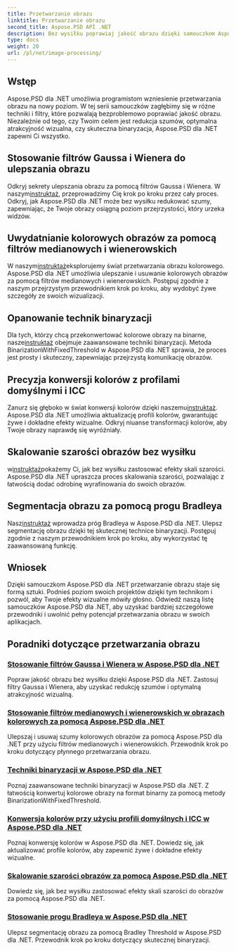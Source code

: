 ```yaml
---
title: Przetwarzanie obrazu
linktitle: Przetwarzanie obrazu
second_title: Aspose.PSD API .NET
description: Bez wysiłku poprawiaj jakość obrazu dzięki samouczkom Aspose.PSD dla .NET. Poznaj techniki takie jak filtry Gaussa i Wienera, konwersja kolorów, binaryzacja i inne.
type: docs
weight: 20
url: /pl/net/image-processing/
---
```


## Wstęp

Aspose.PSD dla .NET umożliwia programistom wzniesienie przetwarzania obrazu na nowy poziom. W tej serii samouczków zagłębimy się w różne techniki i filtry, które pozwalają bezproblemowo poprawiać jakość obrazu. Niezależnie od tego, czy Twoim celem jest redukcja szumów, optymalna atrakcyjność wizualna, czy skuteczna binaryzacja, Aspose.PSD dla .NET zapewni Ci wszystko.

## Stosowanie filtrów Gaussa i Wienera do ulepszania obrazu
 Odkryj sekrety ulepszania obrazu za pomocą filtrów Gaussa i Wienera. W naszym[instruktaż](./apply-gaussian-wiener-filters/), przeprowadzimy Cię krok po kroku przez cały proces. Odkryj, jak Aspose.PSD dla .NET może bez wysiłku redukować szumy, zapewniając, że Twoje obrazy osiągną poziom przejrzystości, który urzeka widzów.

## Uwydatnianie kolorowych obrazów za pomocą filtrów medianowych i wienerowskich
 W naszym[instruktaż](./apply-median-wiener-filters-color-images/)eksplorujemy świat przetwarzania obrazu kolorowego. Aspose.PSD dla .NET umożliwia ulepszanie i usuwanie kolorowych obrazów za pomocą filtrów medianowych i wienerowskich. Postępuj zgodnie z naszym przejrzystym przewodnikiem krok po kroku, aby wydobyć żywe szczegóły ze swoich wizualizacji.

## Opanowanie technik binaryzacji
 Dla tych, którzy chcą przekonwertować kolorowe obrazy na binarne, nasze[instruktaż](./binarization-techniques/) obejmuje zaawansowane techniki binaryzacji. Metoda BinarizationWithFixedThreshold w Aspose.PSD dla .NET sprawia, że proces jest prosty i skuteczny, zapewniając przejrzystą komunikację obrazów.

## Precyzja konwersji kolorów z profilami domyślnymi i ICC
 Zanurz się głęboko w świat konwersji kolorów dzięki naszemu[instruktaż](./color-conversion-default-icc-profiles/). Aspose.PSD dla .NET umożliwia aktualizację profili kolorów, gwarantując żywe i dokładne efekty wizualne. Odkryj niuanse transformacji kolorów, aby Twoje obrazy naprawdę się wyróżniały.

## Skalowanie szarości obrazów bez wysiłku
 w[instruktaż](./grayscaling-images/)pokażemy Ci, jak bez wysiłku zastosować efekty skali szarości. Aspose.PSD dla .NET upraszcza proces skalowania szarości, pozwalając z łatwością dodać odrobinę wyrafinowania do swoich obrazów.

## Segmentacja obrazu za pomocą progu Bradleya
 Nasz[instruktaż](./apply-bradley-threshold/) wprowadza próg Bradleya w Aspose.PSD dla .NET. Ulepsz segmentację obrazu dzięki tej skutecznej technice binaryzacji. Postępuj zgodnie z naszym przewodnikiem krok po kroku, aby wykorzystać tę zaawansowaną funkcję.

## Wniosek
Dzięki samouczkom Aspose.PSD dla .NET przetwarzanie obrazu staje się formą sztuki. Podnieś poziom swoich projektów dzięki tym technikom i pozwól, aby Twoje efekty wizualne mówiły głośno. Odwiedź naszą listę samouczków Aspose.PSD dla .NET, aby uzyskać bardziej szczegółowe przewodniki i uwolnić pełny potencjał przetwarzania obrazu w swoich aplikacjach.

## Poradniki dotyczące przetwarzania obrazu
### [Stosowanie filtrów Gaussa i Wienera w Aspose.PSD dla .NET](./apply-gaussian-wiener-filters/)
Popraw jakość obrazu bez wysiłku dzięki Aspose.PSD dla .NET. Zastosuj filtry Gaussa i Wienera, aby uzyskać redukcję szumów i optymalną atrakcyjność wizualną.
### [Stosowanie filtrów medianowych i wienerowskich w obrazach kolorowych za pomocą Aspose.PSD dla .NET](./apply-median-wiener-filters-color-images/)
Ulepszaj i usuwaj szumy kolorowych obrazów za pomocą Aspose.PSD dla .NET przy użyciu filtrów medianowych i wienerowskich. Przewodnik krok po kroku dotyczący płynnego przetwarzania obrazu.
### [Techniki binaryzacji w Aspose.PSD dla .NET](./binarization-techniques/)
Poznaj zaawansowane techniki binaryzacji w Aspose.PSD dla .NET. Z łatwością konwertuj kolorowe obrazy na format binarny za pomocą metody BinarizationWithFixedThreshold.
### [Konwersja kolorów przy użyciu profili domyślnych i ICC w Aspose.PSD dla .NET](./color-conversion-default-icc-profiles/)
Poznaj konwersję kolorów w Aspose.PSD dla .NET. Dowiedz się, jak aktualizować profile kolorów, aby zapewnić żywe i dokładne efekty wizualne.
### [Skalowanie szarości obrazów za pomocą Aspose.PSD dla .NET](./grayscaling-images/)
Dowiedz się, jak bez wysiłku zastosować efekty skali szarości do obrazów za pomocą Aspose.PSD dla .NET.
### [Stosowanie progu Bradleya w Aspose.PSD dla .NET](./apply-bradley-threshold/)
Ulepsz segmentację obrazu za pomocą Bradley Threshold w Aspose.PSD dla .NET. Przewodnik krok po kroku dotyczący skutecznej binaryzacji.